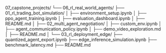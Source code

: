 07_capstone_projects/
└── 06_rl_real_world_agents/
    ├── 01_rl_trading_bot_simulation/
    │   ├── environment_setup.ipynb
    │   ├── ppo_agent_training.ipynb
    │   ├── evaluation_dashboard.ipynb
    │   ├── README.md
    │
    ├── 02_multi_agent_negotiation/
    │   ├── custom_env.ipynb
    │   ├── agent_communication_policy.ipynb
    │   ├── demo_video_exploration.md
    │   ├── README.md
    │
    └── 03_rl_deployment_edge/
        ├── quantized_agent_export.ipynb
        ├── edge_inference_simulation.ipynb
        ├── benchmark_latency.md
        ├── README.md

